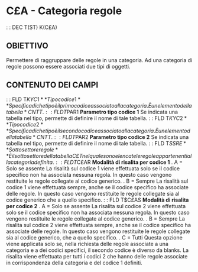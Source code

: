 # C£A - Categoria regole
 :  : DEC T(ST) K(C£A)
## OBIETTIVO
Permettere di raggruppare delle regole in una categoria. Ad una categoria di regole possono essere associati due tipi di oggetti.
## CONTENUTO DEI CAMPI
 :  : FLD T$KYC1 **Tipo codice 1**
Specifica di che tipo è il primo codice associato alla categoria. È un elemento della tabella *CNTT.
 :  : FLD T$PAR1 **Parametro tipo codice 1**
Se indicata una tabella nel tipo, permette di definire il nome di tale tabella.
 :  : FLD T$KYC2 **Tipo codice 2**
Specifica di che tipo è il secondo codice associato alla categoria. È un elemento della tabella *CNTT.
 :  : FLD T$PAR2 **Parametro tipo codice 2**
Se indicata una tabella nel tipo, permette di definire il nome di tale tabella.
 :  : FLD T$SSRE **Sottosettore regole**
È il sottosettore della tabella C£T nel quale sono elencate le regole appartenenti alla categoria definita.
 :  : FLD T$C£AR **Modalità di risalita per codice 1**
.    A = Solo se assente
La risalità sul  codice 1 viene effettuata solo se il codice specifico non ha associata nessuna regola. In questo caso vengono restituite le regole collegate al codice generico.
.    B = Sempre
La risalità sul  codice 1 viene effettuata sempre, anche se il codice specifico ha associate delle regole. In questo caso vengono restituite le regole collegate sia al codice generico che a quello specifico.
 :  : FLD T$C£AS **Modalità di risalita per codice 2**
.    A = Solo se assente
La risalita sul  codice 2 viene effettuata solo se il codice specifico non ha associata nessuna regola. In questo caso vengono restituite le regole collegate al codice generico.
.    B = Sempre
La risalita sul  codice 2 viene effettuata sempre, anche se il codice specifico ha associate delle regole. In questo caso vengono restituite le regole collegate sia al codice generico, che a quello specifico.
.    C = Tutti
Questa opzione viene applicata solo se, nella richiesta delle regole associate a una categoria e a dei codici specifici, il secondo codice è diverso da blanks.
La risalita viene effettuata per tutti i codici 2 che hanno delle regole associate in corrispondenza della categoria e del codice 1 definiti.
